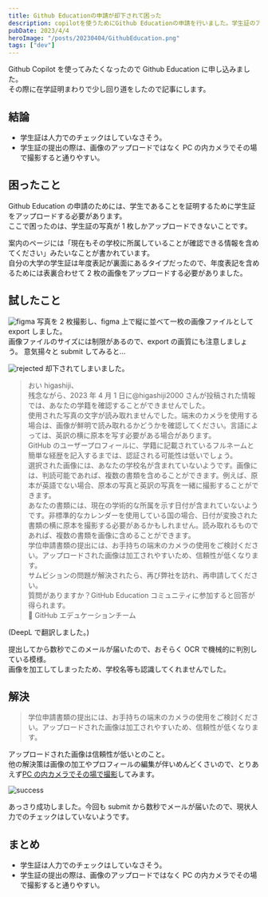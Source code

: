 ```yaml
---
title: Github Educationの申請が却下されて困った
description: copilotを使うためにGithub Educationの申請を行いました。学生証のアップロードがrejectされて困った。
pubDate: 2023/4/4
heroImage: "/posts/20230404/GithubEducation.png"
tags: ["dev"]
---
```


Github Copilot を使ってみたくなったので Github Education に申し込みました。  
その際に在学証明まわりで少し回り道をしたので記事にします。

## 結論

- 学生証は人力でのチェックはしていなさそう。
- 学生証の提出の際は、画像のアップロードではなく PC の内カメラでその場で撮影すると通りやすい。

## 困ったこと

Github Education の申請のためには、学生であることを証明するために学生証をアップロードする必要があります。  
ここで困ったのは、学生証の写真が 1 枚しかアップロードできないことです。

案内のページには「現在もその学校に所属していることが確認できる情報を含めてください」みたいなことが書かれています。  
自分の大学の学生証は年度表記が裏面にあるタイプだったので、年度表記を含めるためには表裏合わせて 2 枚の画像をアップロードする必要がありました。

## 試したこと

![figma](/posts/20230404/figma.png)
写真を 2 枚撮影し、figma 上で縦に並べて一枚の画像ファイルとして export しました。  
画像ファイルのサイズには制限があるので、export の画質にも注意しましょう。
意気揚々と submit してみると...

![rejected](/posts/20230404/rejected.png)
却下されてしまいました。

> おい higashiji、  
> 残念ながら、2023 年 4 月 1 日に@higashiji2000 さんが投稿された情報では、あなたの学籍を確認することができませんでした。  
> 使用された写真の文字が読み取れませんでした。端末のカメラを使用する場合は、画像が鮮明で読み取れるかどうかを確認してください。言語によっては、英訳の横に原本を写す必要がある場合があります。  
> GitHub のユーザープロフィールに、学籍に記載されているフルネームと簡単な経歴を記入するまでは、認証される可能性は低いでしょう。  
> 選択された画像には、あなたの学校名が含まれていないようです。画像には、判読可能であれば、複数の書類を含めることができます。例えば、原本が英語でない場合、原本の写真と英訳の写真を一緒に撮影することができます。  
> あなたの書類には、現在の学術的な所属を示す日付が含まれていないようです。非標準的なカレンダーを使用している国の場合、日付が変換された書類の横に原本を撮影する必要があるかもしれません。読み取れるものであれば、複数の書類を画像に含めることができます。  
> 学位申請書類の提出には、お手持ちの端末のカメラの使用をご検討ください。アップロードされた画像は加工されやすいため、信頼性が低くなります。  
> サムビションの問題が解決されたら、再び弊社を訪れ、再申請してください。  
> 質問がありますか？GitHub Education コミュニティに参加すると回答が得られます。  
> 💖 GitHub エデュケーションチーム

(DeepL で翻訳しました。)

提出してから数秒でこのメールが届いたので、おそらく OCR で機械的に判別している模様。  
画像を加工してしまったため、学校名等も認識してくれませんでした。

## 解決

> 学位申請書類の提出には、お手持ちの端末のカメラの使用をご検討ください。アップロードされた画像は加工されやすいため、信頼性が低くなります。

アップロードされた画像は信頼性が低いとのこと。  
他の解決策は画像の加工やプロフィールの編集が伴いめんどくさいので、とりあえず<u>PC の内カメラでその場で撮影</u>してみます。

![success](/posts/20230404/success.png)

あっさり成功しました。今回も submit から数秒でメールが届いたので、現状人力でのチェックはしていないようです。

## まとめ

- 学生証は人力でのチェックはしていなさそう。
- 学生証の提出の際は、画像のアップロードではなく PC の内カメラでその場で撮影すると通りやすい。
